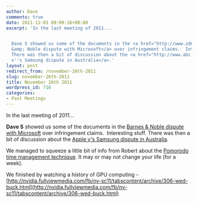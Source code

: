 ```yaml
---
author: Dave
comments: true
date: 2011-12-01 09:09:16+00:00
excerpt: 'In the last meeting of 2011...


  Dave S showed us some of the documents in the <a href="http://www.zdnet.com/blog/hardware/barnes-noble-challenges-microsofts-infringement-claims-with-43-pages-of-prior-art/16382">Barnes
  &amp; Noble dispute with Microsoft</a> over infringement claims.  Interesting stuff.
  There was then a bit of discussion about the <a href="http://www.abc.net.au/news/2011-11-30/samsung-wins-apple-appeal/3704158">Apple
  v''s Samsung dispute in Australia</a>.'
layout: post
redirect_from: /november-26th-2011
slug: november-26th-2011
title: November 26th 2011
wordpress_id: 716
categories:
- Past Meetings
---
```


In the last meeting of 2011...

<strong>Dave S</strong> showed us some of the documents in the [Barnes & Noble dispute with Microsoft](http://www.zdnet.com/blog/hardware/barnes-noble-challenges-microsofts-infringement-claims-with-43-pages-of-prior-art/16382) over infringement claims.  Interesting stuff. There was then a bit of discussion about the [Apple v's Samsung dispute in Australia](http://www.abc.net.au/news/2011-11-30/samsung-wins-apple-appeal/3704158).

We managed to squeeze a little bit of info from Robert about the [Pomorodo time management technique](http://en.wikipedia.org/wiki/Pomodoro_technique). It may or may not change your life (for a week).

We finished by watching a history of GPU computing - [http://nvidia.fullviewmedia.com/fb/nv-sc11/tabscontent/archive/306-wed-buck.html](http://nvidia.fullviewmedia.com/fb/nv-sc11/tabscontent/archive/306-wed-buck.html)
